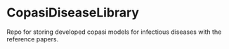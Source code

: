 # CopasiDiseaseLibrary
Repo for storing developed copasi models for infectious diseases with the reference papers.
